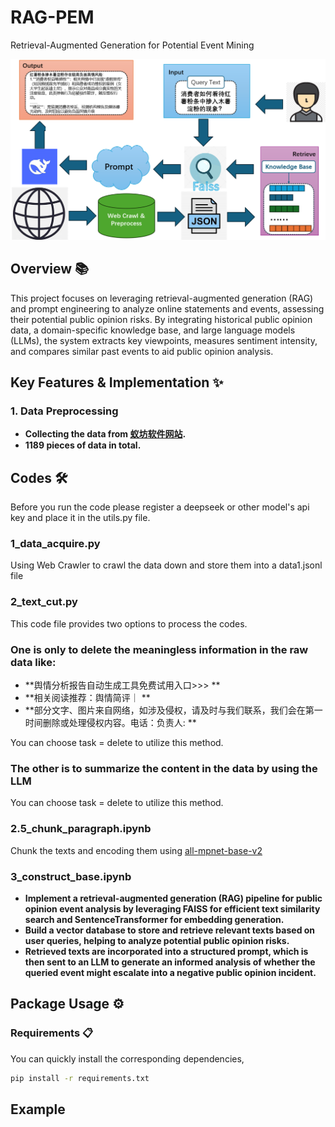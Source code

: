 # RAG-PEM
Retrieval-Augmented Generation for Potential Event Mining

<p align='center'>
  <img height='40%'  src='assests/logo.png' />
</p>

## Overview 📚
This project focuses on leveraging retrieval-augmented generation (RAG) and prompt engineering to analyze online statements and events, assessing their potential public opinion risks. By integrating historical public opinion data, a domain-specific knowledge base, and large language models (LLMs), the system extracts key viewpoints, measures sentiment intensity, and compares similar past events to aid public opinion analysis.

## Key Features & Implementation ✨

### 1. Data Preprocessing

+ **Collecting the data from [蚁坊软件网站](https://www.eefung.com/yanjiu/).**
+ **1189 pieces of data in total.**

## Codes 🛠️

Before you run the code please register a deepseek or other model's api key and place it in the utils.py file.

### 1_data_acquire.py
Using Web Crawler to crawl the data down and store them into a data1.jsonl file

### 2_text_cut.py
This code file provides two options to process the codes.

### One is only to delete the meaningless information in the raw data like:
+ **舆情分析报告自动生成工具免费试用入口>>> **
+ **相关阅读推荐：舆情简评｜ **
+ **部分文字、图片来自网络，如涉及侵权，请及时与我们联系，我们会在第一时间删除或处理侵权内容。电话：负责人: **

You can choose task = delete to utilize this method.

### The other is to summarize the content in the data by using the LLM
You can choose task = delete to utilize this method.

### 2.5_chunk_paragraph.ipynb
Chunk the texts and encoding them using [all-mpnet-base-v2](all-mpnet-base-v2)

### 3_construct_base.ipynb
+ **Implement a retrieval-augmented generation (RAG) pipeline for public opinion event analysis by leveraging FAISS for efficient text similarity search and SentenceTransformer for embedding generation.**
+ **Build a vector database to store and retrieve relevant texts based on user queries, helping to analyze potential public opinion risks.**
+ **Retrieved texts are incorporated into a structured prompt, which is then sent to an LLM to generate an informed analysis of whether the queried event might escalate into a negative public opinion incident.**

## Package Usage ⚙️
### Requirements 📋
You can quickly install the corresponding dependencies,

```bash
pip install -r requirements.txt
```
## Example 

